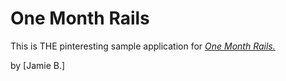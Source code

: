 # One Month Rails

This is THE pinteresting sample application for 
[*One Month Rails.*](http://onemonthrails.com)

by [Jamie B.]